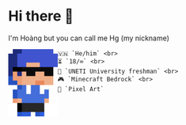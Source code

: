 # Hi there 👋

I'm Hoàng but you can call me Hg (my nickname)

<img src="img/hg_pixel.png" align="left" width="100px">

<div>
	
	🇻🇳 `He/him` <br>
	⏳ `18/∞` <br>
	🧠 `UNETI University freshman` <br>
	🎮 `Minecraft Bedrock` <br>
	💙 `Pixel Art`
	
</div>
